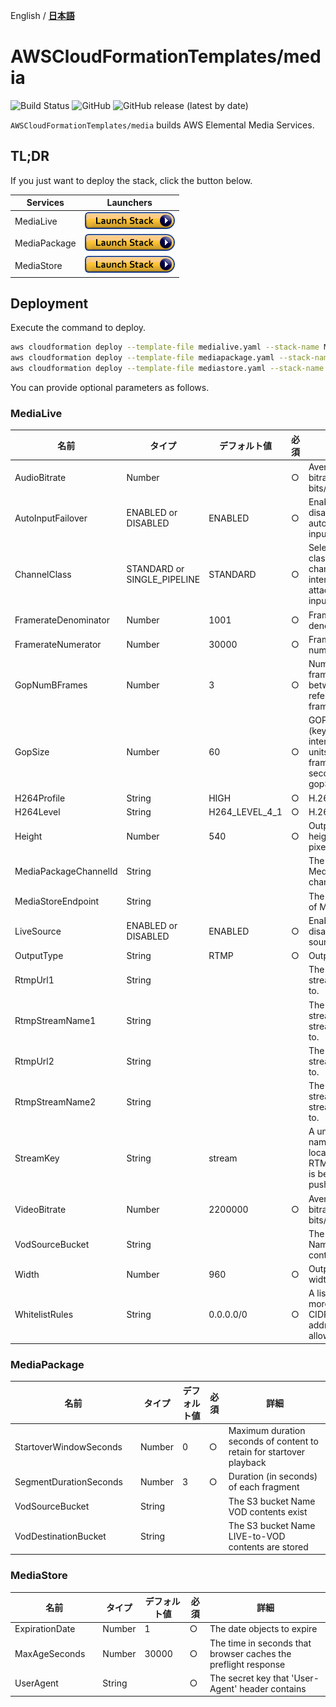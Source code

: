 English / [**日本語**](README_JP.md)

# AWSCloudFormationTemplates/media
![Build Status](https://codebuild.ap-northeast-1.amazonaws.com/badges?uuid=eyJlbmNyeXB0ZWREYXRhIjoiT1o3djE0RFpweWErRDl6SkpwTGsySVJKbWk0ajhreUlEaXAvTHh3ZzdaS2wzNVR5V1hpZkZRRVRtcFIvNncydWdad2w4TG9MRVMzVGFvMlZKY2RNYUowPSIsIml2UGFyYW1ldGVyU3BlYyI6Ik0vOGVWdGFEWTlyYVdDZUwiLCJtYXRlcmlhbFNldFNlcmlhbCI6MX0%3D&branch=master)
![GitHub](https://img.shields.io/github/license/eijikominami/aws-cloudformation-templates)
![GitHub release (latest by date)](https://img.shields.io/github/v/release/eijikominami/aws-cloudformation-templates)
 
``AWSCloudFormationTemplates/media`` builds AWS Elemental Media Services.

## TL;DR

If you just want to deploy the stack, click the button below.

| Services | Launchers |
| --- | --- |
| MediaLive | [![cloudformation-launch-stack](../images/cloudformation-launch-stack.png)](https://console.aws.amazon.com/cloudformation/home?region=ap-northeast-1#/stacks/create/review?stackName=MediaLive&templateURL=https://eijikominami.s3-ap-northeast-1.amazonaws.com/aws-cloudformation-templates/media/medialive.yaml) |
| MediaPackage | [![cloudformation-launch-stack](../images/cloudformation-launch-stack.png)](https://console.aws.amazon.com/cloudformation/home?region=ap-northeast-1#/stacks/create/review?stackName=MediaPackage&templateURL=https://eijikominami.s3-ap-northeast-1.amazonaws.com/aws-cloudformation-templates/media/mediapackage.yaml) |
| MediaStore | [![cloudformation-launch-stack](../images/cloudformation-launch-stack.png)](https://console.aws.amazon.com/cloudformation/home?region=ap-northeast-1#/stacks/create/review?stackName=MediaStore&templateURL=https://eijikominami.s3-ap-northeast-1.amazonaws.com/aws-cloudformation-templates/media/mediastore.yaml) |

## Deployment

Execute the command to deploy.

```bash
aws cloudformation deploy --template-file medialive.yaml --stack-name MediaLive
aws cloudformation deploy --template-file mediapackage.yaml --stack-name MediaPackage
aws cloudformation deploy --template-file mediastore.yaml --stack-name MediaStore
```

You can provide optional parameters as follows.

### MediaLive

| 名前 | タイプ | デフォルト値 | 必須 | 詳細 | 
| --- | --- | --- | --- | --- |
| AudioBitrate | Number | | ○ | Average audio bitrate in bits/second |
| AutoInputFailover | ENABLED or DISABLED | ENABLED | ○ | Enable or disable automatic input failover |
| ChannelClass | STANDARD or SINGLE_PIPELINE | STANDARD | ○ | Select the class of channel you intend to attach this input to |
| FramerateDenominator | Number | 1001 | ○ | Framerate denominator |
| FramerateNumerator | Number | 30000 | ○ | Framerate numerator |
| GopNumBFrames | Number | 3 | ○ | Number of B-frames between reference frames |
| GopSize | Number | 60 | ○ | GOP size (keyframe interval) in units of either frames or seconds per gopSizeUnits |
| H264Profile | String | HIGH | ○ | H.264 Profile |
| H264Level | String | H264_LEVEL_4_1 | ○ | H.264 Level |
| Height | Number | 540 | ○ | Output video height, in pixels |
| MediaPackageChannelId | String | | | The MediaPackage channel id |
| MediaStoreEndpoint | String | | | The endpoint of MediaStore |
| LiveSource | ENABLED or DISABLED | ENABLED | ○ | Enable or disable a live source |
| OutputType | String | RTMP | ○ | OutputType |
| RtmpUrl1 | String | | | The rtmp url a stream sends to. |
| RtmpStreamName1 | String | | | The rtmp stream name a stream sends to. |
| RtmpUrl2 | String | | | The rtmp url a stream sends to. |
| RtmpStreamName2 | String | | | The rtmp stream name a stream sends to. |
| StreamKey | String | stream | | A unique name for the location the RTMP stream is being pushed to |
| VideoBitrate | Number | 2200000 | ○ | Average video bitrate in bits/second |
| VodSourceBucket | String | | | The S3 bucket Name VOD contents exist |
| Width | Number | 960 | ○ | Output video width, in pixels |
| WhitelistRules | String | 0.0.0.0/0 | ○ | A list of one or more IPv4 CIDR addresses to allow |

### MediaPackage

| 名前 | タイプ | デフォルト値 | 必須 | 詳細 | 
| --- | --- | --- | --- | --- |
| StartoverWindowSeconds | Number | 0 | ○ | Maximum duration seconds of content to retain for startover playback |
| SegmentDurationSeconds　| Number | 3 | ○ | Duration (in seconds) of each fragment |
| VodSourceBucket | String | | | The S3 bucket Name VOD contents exist |
| VodDestinationBucket | String | | | The S3 bucket Name LIVE-to-VOD contents are stored |

### MediaStore

| 名前 | タイプ | デフォルト値 | 必須 | 詳細 | 
| --- | --- | --- | --- | --- |
| ExpirationDate | Number | 1 | ○ |  The date objects to expire |
| MaxAgeSeconds　| Number | 30000 | ○ | The time in seconds that browser caches the preflight response |
| UserAgent | String | | ○ | The secret key that 'User-Agent' header contains |